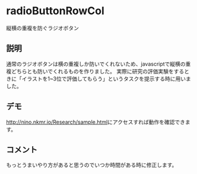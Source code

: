 # radioButtonRowCol
縦横の重複を防ぐラジオボタン

## 説明
通常のラジオボタンは横の重複しか防いでくれないため、javascriptで縦横の重複どちらとも防いでくれるものを作りました。
実際に研究の評価実験をするときに「イラストを1~3位で評価してもらう」というタスクを提示する時に用いました。

## デモ
<a>http://nino.nkmr.io/Research/sample.html</a>にアクセスすれば動作を確認できます。

## コメント
もっとうまいやり方があると思うのでいつか時間がある時に修正します。
